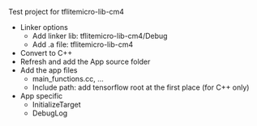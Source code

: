 Test project for tflitemicro-lib-cm4
* Linker options
	* Add linker lib: tflitemicro-lib-cm4/Debug
	* Add .a file: tflitemicro-lib-cm4
* Convert to C++	
* Refresh and add the App source folder	
* Add the app files
	* main_functions.cc, ...
	* Include path: add tensorflow root at the first place (for C++ only)
* App specific
	* InitializeTarget
	* DebugLog
